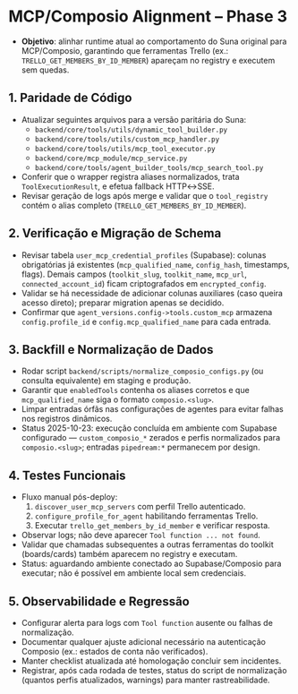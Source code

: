 # MCP/Composio Alignment – Phase 3

- **Objetivo**: alinhar runtime atual ao comportamento do Suna original para MCP/Composio, garantindo que ferramentas Trello (ex.: `TRELLO_GET_MEMBERS_BY_ID_MEMBER`) apareçam no registry e executem sem quedas.

## 1. Paridade de Código
- Atualizar seguintes arquivos para a versão paritária do Suna:
  - `backend/core/tools/utils/dynamic_tool_builder.py`
  - `backend/core/tools/utils/custom_mcp_handler.py`
  - `backend/core/tools/utils/mcp_tool_executor.py`
  - `backend/core/mcp_module/mcp_service.py`
  - `backend/core/tools/agent_builder_tools/mcp_search_tool.py`
- Conferir que o wrapper registra aliases normalizados, trata `ToolExecutionResult`, e efetua fallback HTTP↔SSE.
- Revisar geração de logs após merge e validar que o `tool_registry` contém o alias completo (`TRELLO_GET_MEMBERS_BY_ID_MEMBER`).

## 2. Verificação e Migração de Schema
- Revisar tabela `user_mcp_credential_profiles` (Supabase): colunas obrigatórias já existentes (`mcp_qualified_name`, `config_hash`, timestamps, flags). Demais campos (`toolkit_slug`, `toolkit_name`, `mcp_url`, `connected_account_id`) ficam criptografados em `encrypted_config`.
- Validar se há necessidade de adicionar colunas auxiliares (caso queira acesso direto); preparar migration apenas se decidido.
- Confirmar que `agent_versions.config->tools.custom_mcp` armazena `config.profile_id` e `config.mcp_qualified_name` para cada entrada.

## 3. Backfill e Normalização de Dados
- Rodar script `backend/scripts/normalize_composio_configs.py` (ou consulta equivalente) em staging e produção.
- Garantir que `enabledTools` contenha os aliases corretos e que `mcp_qualified_name` siga o formato `composio.<slug>`.
- Limpar entradas órfãs nas configurações de agentes para evitar falhas nos registros dinâmicos.
- Status 2025-10-23: execução concluída em ambiente com Supabase configurado — `custom_composio_*` zerados e perfis normalizados para `composio.<slug>`; entradas `pipedream:*` permanecem por design.

## 4. Testes Funcionais
- Fluxo manual pós-deploy:
  1. `discover_user_mcp_servers` com perfil Trello autenticado.
  2. `configure_profile_for_agent` habilitando ferramentas Trello.
  3. Executar `trello_get_members_by_id_member` e verificar resposta.
- Observar logs; não deve aparecer `Tool function ... not found`.
- Validar que chamadas subsequentes a outras ferramentas do toolkit (boards/cards) também aparecem no registry e executam.
- Status: aguardando ambiente conectado ao Supabase/Composio para executar; não é possível em ambiente local sem credenciais.

## 5. Observabilidade e Regressão
- Configurar alerta para logs com `Tool function` ausente ou falhas de normalização.
- Documentar qualquer ajuste adicional necessário na autenticação Composio (ex.: estados de conta não verificados).
- Manter checklist atualizada até homologação concluir sem incidentes.
- Registrar, após cada rodada de testes, status do script de normalização (quantos perfis atualizados, warnings) para manter rastreabilidade.
